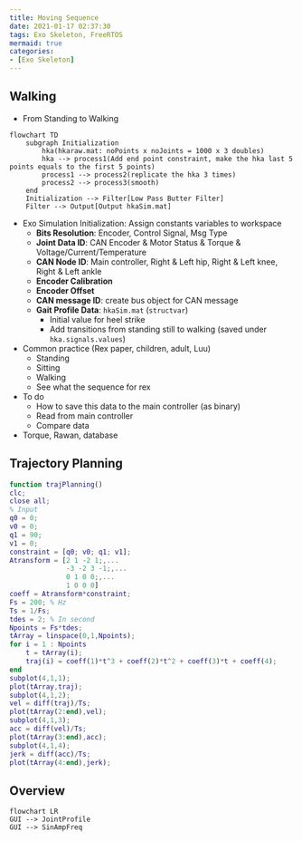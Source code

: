 ```yaml
---
title: Moving Sequence
date: 2021-01-17 02:37:30
tags: Exo Skeleton, FreeRTOS
mermaid: true
categories:
- [Exo Skeleton]
---
```


## Walking

- From Standing to Walking 

```mermaid
flowchart TD
	subgraph Initialization
		hka(hkaraw.mat: noPoints x noJoints = 1000 x 3 doubles)
		hka --> process1(Add end point constraint, make the hka last 5 points equals to the first 5 points)
		process1 --> process2(replicate the hka 3 times)
		process2 --> process3(smooth)
	end
	Initialization --> Filter[Low Pass Butter Filter]
	Filter --> Output[Output hkaSim.mat]
```

- Exo Simulation Initialization: Assign constants variables to workspace
  - **Bits Resolution**: Encoder, Control Signal, Msg Type
  - **Joint Data ID**: CAN Encoder & Motor Status & Torque &  Voltage/Current/Temperature
  - **CAN Node ID**: Main controller, Right & Left hip, Right & Left knee, Right & Left ankle
  - **Encoder Calibration**
  - **Encoder Offset**
  - **CAN message ID**: create bus object for CAN message
  - **Gait Profile Data**: `hkaSim.mat` (`structvar`)
    - Initial value for heel strike
    - Add transitions from standing still to walking (saved under `hka.signals.values`)
- Common practice (Rex paper, children, adult, Luu)
  - Standing 
  - Sitting
  - Walking
  - See what the sequence for rex
- To do
  - How to save this data to the main controller (as binary)
  - Read from main controller 
  - Compare data
- Torque, Rawan, database

## Trajectory Planning

```matlab
function trajPlanning()
clc;
close all;
% Input
q0 = 0;
v0 = 0;
q1 = 90;
v1 = 0;
constraint = [q0; v0; q1; v1];
Atransform = [2 1 -2 1;,...
              -3 -2 3 -1;,...
              0 1 0 0;,...
              1 0 0 0]
coeff = Atransform*constraint;
Fs = 200; % Hz
Ts = 1/Fs;
tdes = 2; % In second
Npoints = Fs*tdes;
tArray = linspace(0,1,Npoints);
for i = 1 : Npoints
    t = tArray(i);
    traj(i) = coeff(1)*t^3 + coeff(2)*t^2 + coeff(3)*t + coeff(4);    
end
subplot(4,1,1);
plot(tArray,traj);
subplot(4,1,2);
vel = diff(traj)/Ts;
plot(tArray(2:end),vel);
subplot(4,1,3);
acc = diff(vel)/Ts;
plot(tArray(3:end),acc);
subplot(4,1,4);
jerk = diff(acc)/Ts;
plot(tArray(4:end),jerk);

```

## Overview

```mermaid
flowchart LR
GUI --> JointProfile
GUI --> SinAmpFreq
```

